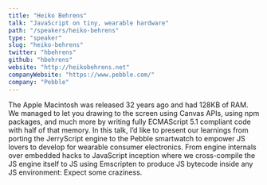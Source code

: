 ```yaml
---
title: "Heiko Behrens"
talk: "JavaScript on tiny, wearable hardware"
path: "/speakers/heiko-behrens"
type: "speaker"
slug: "heiko-behrens"
twitter: "hbehrens"
github: "hbehrens"
website: "http://heikobehrens.net"
companyWebsite: "https://www.pebble.com/"
company: "Pebble"
---
```


The Apple Macintosh was released 32 years ago and had 128KB of RAM. We managed to let you drawing to the screen using Canvas APIs, using npm packages, and much more by writing fully ECMAScript 5.1 compliant code with half of that memory. In this talk, I’d like to present our learnings from porting the JerryScript engine to the Pebble smartwatch to empower JS lovers to develop for wearable consumer electronics. From engine internals over embedded hacks to JavaScript inception where we cross-compile the JS engine itself to JS using Emscripten to produce JS bytecode inside any JS environment: Expect some craziness.
